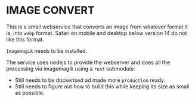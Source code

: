 # IMAGE CONVERT

This is a small webservice that converts an image from whatever format it is, into `webp` format. Safari on mobile and desktop below version 14 do not like this format.

`Imagemagik` needs to be installed.

The service uses nodejs to provide the webserver and does all the processing via imagemagik using a `rust` submodule.

- Still needs to be dockerised ad made more `production` ready.
- Still needs to figure out how to build this while keeping its size as small as possible.
